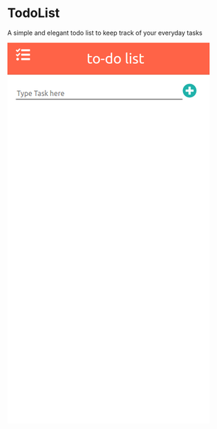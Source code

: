 # TodoList
A simple and elegant todo list to keep track of your everyday tasks

![img1](https://github.com/manukarnikas/TodoList/blob/master/images/image1.png?raw=true)
